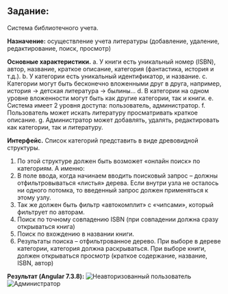 ## Задание:
Система библиотечного учета.

**Назначение:** осуществление учета литературы (добавление, удаление, редактирование, поиск, просмотр)

**Основные характеристики.**
a.	У книги есть уникальный номер (ISBN), автор, название, краткое описание, категория (фантастика, история и т.д.).
b.	У категории есть уникальный идентификатор, и название.
c.	Категории могут быть бесконечно вложенными друг в друга, например, история -> детская литература -> былины…
d.	В категории на одном уровне вложенности могут быть как другие категории, так и книги.
e.	Система имеет 2 уровня доступа: пользователь, администратор.
f.	Пользователь может искать литературу просматривать краткое описание.
g.	Администратор может добавлять, удалять, редактировать как категории, так и литературу.

**Интерфейс.**
Список категорий представить в виде древовидной структуры.
1.	По этой структуре должен быть возможет «онлайн поиск» по категориям. А именно:
1.	В поле ввода, когда начинаем вводить поисковый запрос – должны отфильтровываться «листья» дерева. Если внутри узла не осталось ни одного потомка, то введенный запрос должен применяться к этому узлу.
2.	Так же должен быть фильтр «автокомплит» с «чипсами», который фильтрует по авторам.
3.	Поиск по точному совпадению ISBN (при совпадении должна сразу открываться книга)
4.	Поиск по вхождению в названии книги.
5.	Результаты поиска – отфильтрованное дерево.
При выборе в дереве категории, категория должна раскрываться. При выборе книги, должен открываться просмотр (краткое содержание, название, ISBN, автор)

**Результат (Angular 7.3.8):**
![Неавторизованный пользователь](https://github.com/tokhichevsky/Library/blob/master/Screenshot_Guest.png)
![Администратор](https://github.com/tokhichevsky/Library/blob/master/Screenshot_Admin.png)

